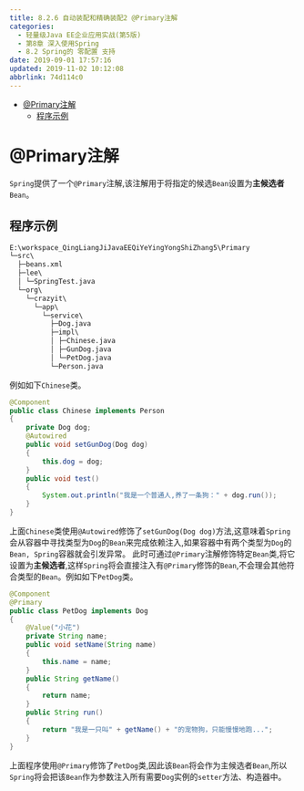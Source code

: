 ```yaml
---
title: 8.2.6 自动装配和精确装配2 @Primary注解
categories: 
  - 轻量级Java EE企业应用实战(第5版)
  - 第8章 深入使用Spring
  - 8.2 Spring的 零配置 支持
date: 2019-09-01 17:57:16
updated: 2019-11-02 10:12:08
abbrlink: 74d114c0
---
```

<div id='my_toc'>

- [@Primary注解](/JavaReadingNotes/74d114c0/#-Primary注解)
    - [程序示例](/JavaReadingNotes/74d114c0/#程序示例)

</div>
<!--more-->
<script>if (navigator.platform.toLowerCase() == 'win32'){document.getElementById('my_toc').style.display = 'none';}</script>

<!--end-->
<!--SSTStart-->
# @Primary注解 #
`Spring`提供了一个`@Primary`注解,该注解用于将指定的候选`Bean`设置为**主候选者**`Bean`。
## 程序示例 ##
```cmd
E:\workspace_QingLiangJiJavaEEQiYeYingYongShiZhang5\Primary
└─src\
  ├─beans.xml
  ├─lee\
  │ └─SpringTest.java
  └─org\
    └─crazyit\
      └─app\
        └─service\
          ├─Dog.java
          ├─impl\
          │ ├─Chinese.java
          │ ├─GunDog.java
          │ └─PetDog.java
          └─Person.java
```
例如如下`Chinese`类。
```java
@Component
public class Chinese implements Person
{
    private Dog dog;
    @Autowired
    public void setGunDog(Dog dog)
    {
        this.dog = dog;
    }
    public void test()
    {
        System.out.println("我是一个普通人,养了一条狗：" + dog.run());
    }
}
```
上面`Chinese`类使用`@Autowired`修饰了`setGunDog(Dog dog)`方法,这意味着`Spring`会从容器中寻找类型为`Dog`的`Bean`来完成依赖注入,如果容器中有两个类型为`Dog`的`Bean, Spring`容器就会引发异常。
此时可通过`@Primary`注解修饰特定`Bean`类,将它设置为**主候选者**,这样`Spring`将会直接注入有`@Primary`修饰的`Bean`,不会理会其他符合类型的`Bean`。例如如下`PetDog`类。
```java
@Component
@Primary
public class PetDog implements Dog
{
    @Value("小花")
    private String name;
    public void setName(String name)
    {
        this.name = name;
    }
    public String getName()
    {
        return name;
    }
    public String run()
    {
        return "我是一只叫" + getName() + "的宠物狗，只能慢慢地跑...";
    }
}
```
上面程序使用`@Primary`修饰了`PetDog`类,因此该`Bean`将会作为主候选者`Bean`,所以`Spring`将会把该`Bean`作为参数注入所有需要`Dog`实例的`setter`方法、构造器中。

<!--SSTStop-->

